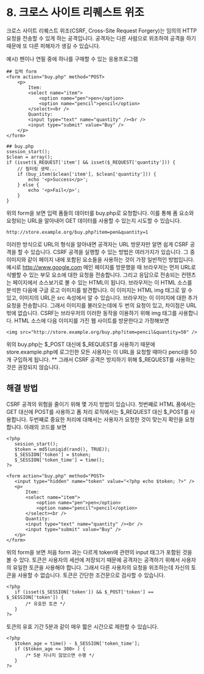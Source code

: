 # 8. 크로스 사이트 리퀘스트 위조
 크로스 사이트 리퀘스트 위조(CSRF, Cross-Site Request Forgery)는 임의의 HTTP 요청을 전송할 수 있게 하는 공격입니다. 공격자는 다른 사람으로 위조하여 공격을 하기 때문에 또 다른 피해자가 생길 수 있습니다.

예시) 펜이나 연필 중에 하나를 구매할 수 있는 응용프로그램
```
## 입력 form 
<form action="buy.php" method="POST>
    <p>
        Item:
        <select name="item">
            <option name="pen">pen</option>
            <option name="pencil">pencil</option>
        </select><br />
        Quantity: 
        <input type="text" name="quantity" /><br />
        <input type="submit" value="Buy" />
    </p>
</form>

## buy.php
ssesion_start();
$clean = array();
if (isset($_REQUEST['item'] && isset($_REQUEST['quantity'])) {
    // 필터링 생략...
    if (buy_item($clean['item'], $clean['quantity'])) {
        echo '<p>Success</p>';
    } else {
        echo '<p>Fail</p>';
    }
}
```
위의 form을 보면 입력 폼들의 데이터를 buy.php로 요청합니다. 이를 통해 폼 요소와 요청되는 URL을 알아내어 GET 데이터를 사용할 수 있는지 시도할 수 있습니다.
```
http://store.example.org/buy.php?item=pen&quantity=1
```
이러한 방식으로 URL의 형식을 알아내면 공격자는 URL 방문자만 알면 쉽게 CSRF 공격을 할 수 있습니다. CSRF 공격을 실행할 수 있는 방법은 여러가지가 있습니다. 그 중 이미지와 같이 페이지 내에 포함된 요소들을 사용하는 것이 가장 일반적인 방법입니다. 
예시로 http://www.google.com 메인 페이지를 방문했을 때 브라우저는 먼저 URL로 식별할 수 있는 부모 요소에 대한 요청을 전송합니다. 그리고 응답으로 전송되는 컨텐츠는 페이지에서 소스보기로 볼 수 있는 HTML이 됩니다. 브라우저는 이 HTML 소스를 분석한 다음에 구글 로고 이미지를 발견합니다. 이 이미지는 HTML img 태그로 알 수 있고, 이미지의 URL은 src 속성에서 알 수 있습니다. 브라우저는 이 이미지에 대한 추가 요청을 전송합니다. 그래서 이미지를 불러오는데에 두 번의 요청이 있고, 차이점은 URL 밖에 없습니다.
CSRF는 브라우저의 이러한 동작을 이용하기 위해 img 태그를 사용합니다. HTML 소스에 다음 이미지를 가진 웹 사이트를 방문한다고 가정해보면
```
<img src="http://store.example.org/buy.php?item=pencil&quantity=50" />
```
위의 buy.php는 $_POST 대신에 $_REQUEST를 사용하기 때문에 store.example.php에 로그인한 모든 사용자는 이 URL을 요청할 때마다 pencil을 50개 구입하게 됩니다.
** 그래서 CSRF 공격은 방지하기 위해 $_REQUEST를 사용하는 것은 권장되지 않습니다.


## 해결 방법
 CSRF 공격의 위험을 줄이기 위해 몇 가지 방법이 있습니다. 
 첫번째로 HTML 폼에서는 GET 대신에 POST를 사용하고 폼 처리 로직에서는 $_REQUEST 대신 $_POST를 사용합니다.
 두번째로 중요한 처리에 대해서는 사용자가 요청한 것이 맞는지 확인을 요청합니다. 아래의 코드를 보면
 ```
 <?php
    session_start();
    $token = md5(uniqid(rand(), TRUE));
    $_SESSION['token'] = $token;
    $_SESSION['token_time'] = time();
 ?>

<form action="buy.php" method="POST>
    <input type="hidden" name="token" value="<?php echo $token; ?>" />
    <p>
        Item:
        <select name="item">
            <option name="pen">pen</option>
            <option name="pencil">pencil</option>
        </select><br />
        Quantity: 
        <input type="text" name="quantity" /><br />
        <input type="submit" value="Buy" />
    </p>
</form>
 ```
 위의 form을 보면 처음 form 과는 다르게 token에 관련의 input 태그가 포함된 것을 볼 수 있다. 토큰은 사용자의 세션에 저장되기 때문에 공격자는 공격하기 위해서 사용자의 유일한 토큰을 사용해야 합니다. 그래서 다른 사용자의 요청을 위조하는데 자신의 토큰을 사용할 수 없습니다. 토큰은 간단한 조건문으로 검사할 수 있습니다.
 ```
 <?php
    if (isset($_SESSION['token']) && $_POST['token'] == $_SESSION['token']) {
        /* 유효한 토큰 */
    }
 ?>
 ```
 토큰의 유효 기간 5분과 같이 매우 짧은 시간으로 제한할 수 있습니다.
 ```
<?php
    $token_age = time() - $_SESSION['token_time'];
    if ($token_age <= 300> ) {
        /* 5분 지나지 않았으면 수행 */
    }
?>
 ```
